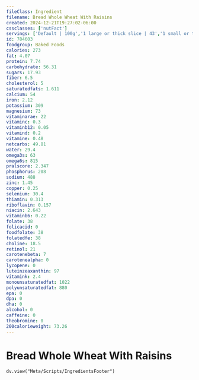 ```yaml
---
fileClass: Ingredient
filename: Bread Whole Wheat With Raisins
created: 2024-12-21T19:27:02-06:00
cssclasses: ['nutFact']
servings: ['Default | 100g','1 large or thick slice | 43','1 small or thin/very thin slice | 24','1 medium or regular slice | 36','1 slice, crust not eaten | 16','1 slice, snack-size | 10']
id: 784603
foodgroup: Baked Foods
calories: 273
fat: 4.07
protein: 7.74
carbohydrate: 56.31
sugars: 17.93
fiber: 6.5
cholesterol: 5
saturatedfats: 1.611
calcium: 54
iron: 2.12
potassium: 309
magnesium: 73
vitaminarae: 22
vitaminc: 0.3
vitaminb12: 0.05
vitamind: 0.2
vitamine: 0.48
netcarbs: 49.81
water: 29.4
omega3s: 63
omega6s: 815
pralscore: 2.347
phosphorus: 208
sodium: 488
zinc: 1.45
copper: 0.25
selenium: 30.4
thiamin: 0.313
riboflavin: 0.157
niacin: 2.643
vitaminb6: 0.22
folate: 38
folicacid: 0
foodfolate: 38
folatedfe: 38
choline: 18.5
retinol: 21
carotenebeta: 7
carotenealpha: 0
lycopene: 0
luteinzeaxanthin: 97
vitamink: 2.4
monounsaturatedfat: 1022
polyunsaturatedfat: 880
epa: 0
dpa: 0
dha: 0
alcohol: 0
caffeine: 0
theobromine: 0
200calorieweight: 73.26
---
```


# Bread Whole Wheat With Raisins

```dataviewjs
dv.view("Meta/Scripts/IngredientsFooter")
```